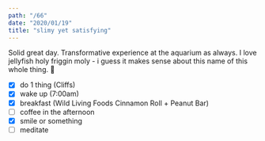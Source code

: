 ```yaml
---
path: "/66"
date: "2020/01/19"
title: "slimy yet satisfying"
---
```


Solid great day. Transformative experience at the aquarium as always. I love jellyfish holy friggin moly - i guess it makes sense about this name of this whole thing. 🎐

- [x] do 1 thing (Cliffs)
- [x] wake up (7:00am)
- [x] breakfast (Wild Living Foods Cinnamon Roll + Peanut Bar)
- [ ] coffee in the afternoon
- [x] smile or something
- [ ] meditate
